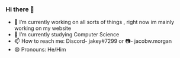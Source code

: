 ### Hi there 👋

- 🔭 I’m currently working on all sorts of things , right now im mainly working on my website
- 🌱 I’m currently studying Computer Science
- 📫 How to reach me: Discord- jakey#7299 or 📷- jacobw.morgan
- 😄 Pronouns: He/Him

